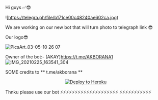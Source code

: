 Hi guys ✅😎

![https://telegra.ph/file/b171ce00c48240ae602ca.jpg)


We are working on our new bot that will turn photo to telegraph link 😎

Our logo😎

![PicsArt_03-05-10 26 07](https://telegra.ph/file/704e03fa1216d5b6c6cbc.jpg)

Owner of the bot:- (AKAY)https://t.me/AKBORANA1
![IMG_20210225_163541_304](https://telegra.ph/file/b171ce00c48240ae602ca.jpg)


SOME credits to ** t.me/akborana **

<p align="center"><a href="https://heroku.com/deploy?template=https://github.com/akborana/RAVAN-TELEGRAPH"> <img src="https://www2.assets.heroku.com/assets/elements/elements-buttons-2-4867044559069b937ba0fd078f5604f310a49928bd1b59fb3d2f0ff96e0d97c8.svg" alt="Deploy to Heroku" /></a></p>



Thnku please use our bot 
⚡⚡⚡⚡⚡⚡⚡⚡⚡⚡⚡⚡⚡⚡⚡⚡⚡⚡⚡⚡
⚡⚡⚡⚡⚡⚡⚡⚡⚡⚡⚡